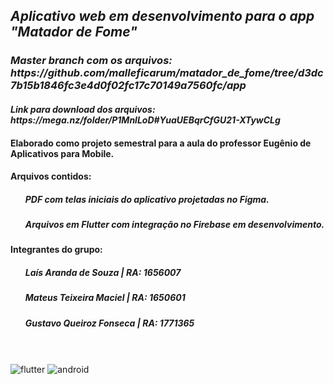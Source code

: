 <h2 align="left"><i>Aplicativo web em desenvolvimento para o app "Matador de Fome"</i></h2>
<h3 align="left"><i>Master branch com os arquivos: https://github.com/malleficarum/matador_de_fome/tree/d3dc7b15b1846fc3e4d0f02fc17c70149a7560fc/app</i></h2>
<h4 align="left"><i>Link para download dos arquivos: https://mega.nz/folder/P1MnlLoD#YuaUEBqrCfGU21-XTywCLg</i></h2>
<h4 align="left">Elaborado como projeto semestral para a aula do professor Eugênio de Aplicativos para Mobile.</h4>
<h4 align="left">Arquivos contidos:</h4>
  <ul><h5>PDF com telas iniciais do aplicativo projetadas no Figma.</h5></ul>
  <ul><h5>Arquivos em Flutter com integração no Firebase em desenvolvimento.</h5></ul>
<h4 align="left">Integrantes do grupo:</h4>
  <ul><h5>Laís Aranda de Souza | RA: 1656007</h5></ul>
  <ul><h5>Mateus Teixeira Maciel | RA: 1650601</h5></ul>
  <ul><h5>Gustavo Queiroz Fonseca | RA: 1771365</h5></ul>

<br></br>
<img src="https://img.shields.io/badge/Flutter-02569B?style=for-the-badge&logo=flutter&logoColor=white" alt="flutter"/> <img src="https://img.shields.io/badge/Android-3DDC84?style=for-the-badge&logo=android&logoColor=white" alt="android"/> 
